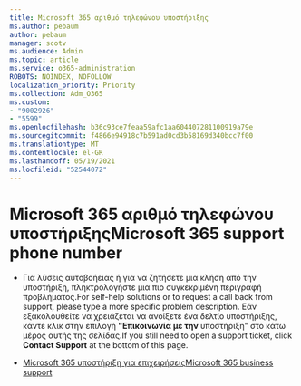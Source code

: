 ```yaml
---
title: Microsoft 365 αριθμό τηλεφώνου υποστήριξης
ms.author: pebaum
author: pebaum
manager: scotv
ms.audience: Admin
ms.topic: article
ms.service: o365-administration
ROBOTS: NOINDEX, NOFOLLOW
localization_priority: Priority
ms.collection: Adm_O365
ms.custom:
- "9002926"
- "5599"
ms.openlocfilehash: b36c93ce7feaa59afc1aa604407281100919a79e
ms.sourcegitcommit: f4866e94918c7b591ad0cd3b58169d340bcc7f00
ms.translationtype: MT
ms.contentlocale: el-GR
ms.lasthandoff: 05/19/2021
ms.locfileid: "52544072"
---
```

# <a name="microsoft-365-support-phone-number"></a><span data-ttu-id="82aae-102">Microsoft 365 αριθμό τηλεφώνου υποστήριξης</span><span class="sxs-lookup"><span data-stu-id="82aae-102">Microsoft 365 support phone number</span></span>

- <span data-ttu-id="82aae-103">Για λύσεις αυτοβοήειας ή για να ζητήσετε μια κλήση από την υποστήριξη, πληκτρολογήστε μια πιο συγκεκριμένη περιγραφή προβλήματος.</span><span class="sxs-lookup"><span data-stu-id="82aae-103">For self-help solutions or to request a call back from support, please type a more specific problem description.</span></span>  <span data-ttu-id="82aae-104">Εάν εξακολουθείτε να χρειάζεται να ανοίξετε ένα δελτίο υποστήριξης, κάντε κλικ στην επιλογή **"Επικοινωνία με την** υποστήριξη" στο κάτω μέρος αυτής της σελίδας.</span><span class="sxs-lookup"><span data-stu-id="82aae-104">If you still need to open a support ticket, click **Contact Support** at the bottom of this page.</span></span>

- [<span data-ttu-id="82aae-105">Microsoft 365 υποστήριξη για επιχειρήσεις</span><span class="sxs-lookup"><span data-stu-id="82aae-105">Microsoft 365 business support</span></span>](https://go.microsoft.com/fwlink/p/?linkid=518322)
